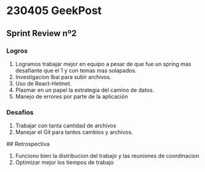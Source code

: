 # 230405 GeekPost

## Sprint Review nº2

### Logros

1. Logramos trabajar mejor en equipo a pesar de que fue un spring mas desafiante que el 1 y con temas mas solapados.
2. Investigacion Ibai para subir archivos.
3. Uso de React-Helmet.
4. Plasmar en un papel la estrategia del camino de datos.
5. Manejo de errores por parte de la aplicación

### Desafios

1. Trabajar con tanta cantidad de archivos
2. Manejar el Git para tantos cambios y archivos.

## Retrospectiva

1. Funciono bien la distribucion del trabajo y las reuniones de coordinacion
2. Optimizar mejor los tiempos de trabajo
